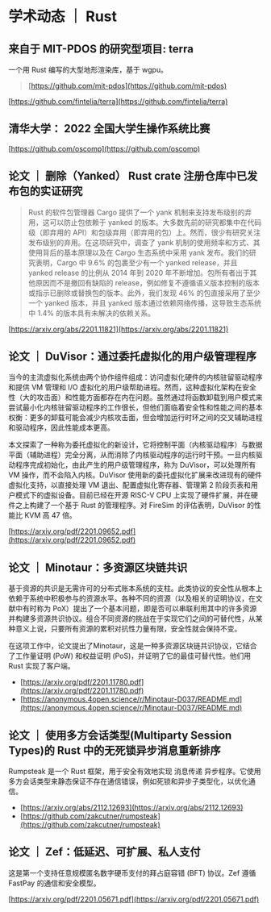 # 学术动态 ｜ Rust


## 来自于 MIT-PDOS 的研究型项目: terra

一个用 Rust 编写的大型地形渲染库，基于 wgpu。

> [https://github.com/mit-pdos](https://github.com/mit-pdos)


[https://github.com/fintelia/terra](https://github.com/fintelia/terra)

## 清华大学： 2022 全国大学生操作系统比赛 

[https://github.com/oscomp](https://github.com/oscomp)

## 论文 ｜ 删除（Yanked） Rust crate 注册仓库中已发布包的实证研究

> Rust 的软件包管理器 Cargo 提供了一个 yank 机制来支持发布级别的弃用，这可以防止包依赖于 yanked 的版本。大多数先前的研究都集中在代码级（即弃用的 API）和包级弃用（即弃用的包）上。然而，很少有研究关注发布级别的弃用。在这项研究中，调查了 yank 机制的使用频率和方式、其使用背后的基本原理以及在 Cargo 生态系统中采用 yank 发布。我们的研究表明，Cargo 中 9.6% 的包裹至少有一个 yanked release，并且 yanked release 的比例从 2014 年到 2020 年不断增加。包所有者出于其他原因而不是撤回有缺陷的 release，例如修复不遵循语义版本控制的版本或指示已删除或替换包的版本。此外，我们发现 46% 的包直接采用了至少一个 yanked 版本，并且 yanked 版本通过依赖网络传播，这导致生态系统中 1.4% 的版本具有未解决的依赖关系。

[https://arxiv.org/abs/2201.11821](https://arxiv.org/abs/2201.11821)


## 论文 ｜ DuVisor：通过委托虚拟化的用户级管理程序

当今的主流虚拟化系统由两个协作组件组成：访问虚拟化硬件的内核驻留驱动程序和提供 VM 管理和 I/O 虚拟化的用户级帮助进程。然而，这种虚拟化架构在安全性（大的攻击面）和性能方面都存在内在问题。虽然通过将函数卸载到用户模式来尝试最小化内核驻留驱动程序的工作很长，但他们面临着安全性和性能之间的基本权衡：更多的卸载可能会减少内核攻击面，但会增加运行时环之间的交叉辅助进程和驱动程序，因此性能成本更高。

本文探索了一种称为委托虚拟化的新设计，它将控制平面（内核驱动程序）与数据平面（辅助进程）完全分离，从而消除了内核驱动程序的运行时干预。一旦内核驱动程序完成初始化，由此产生的用户级管理程序，称为 DuVisor，可以处理所有 VM 操作，而不会陷入内核。DuVisor 使用新的委托虚拟化扩展来改进现有的硬件虚拟化支持，以直接处理 VM 退出、配置虚拟化寄存器、管理第 2 阶段页表和用户模式下的虚拟设备。目前已经在开源 RISC-V CPU 上实现了硬件扩展，并在硬件之上构建了一个基于 Rust 的管理程序。对 FireSim 的评估表明，DuVisor 的性能比 KVM 高 47 倍。

[https://arxiv.org/pdf/2201.09652.pdf](https://arxiv.org/pdf/2201.09652.pdf)

## 论文 ｜ Minotaur：多资源区块链共识

基于资源的共识是无需许可的分布式账本系统的支柱。此类协议的安全性从根本上依赖于系统中积极参与的资源水平。各种不同的资源（以及相关的证明协议，在文献中有时称为 PoX）提出了一个基本问题，即是否可以串联利用其中的许多资源并构建多资源共识协议。组合不同资源的挑战在于实现它们之间的可替代性，从某种意义上说，只要所有资源的累积对抗性力量有限，安全性就会保持不变。

在这项工作中，论文提出了Minotaur，这是一种多资源区块链共识协议，它结合了工作量证明 (PoW) 和权益证明 (PoS)，并证明了它的最佳可替代性。他们用 Rust 实现了客户端。

- [https://arxiv.org/pdf/2201.11780.pdf](https://arxiv.org/pdf/2201.11780.pdf)
- [https://anonymous.4open.science/r/Minotaur-D037/README.md](https://anonymous.4open.science/r/Minotaur-D037/README.md)

## 论文 ｜ 使用多方会话类型(Multiparty Session Types)的 Rust 中的无死锁异步消息重新排序

Rumpsteak 是一个 Rust 框架，用于安全有效地实现 消息传递 异步程序。它使用多方会话类型来静态保证不存在通信错误，例如死锁和异步子类型化，以优化通信。

- [https://arxiv.org/abs/2112.12693](https://arxiv.org/abs/2112.12693)
- [https://github.com/zakcutner/rumpsteak](https://github.com/zakcutner/rumpsteak)

## 论文 ｜ Zef：低延迟、可扩展、私人支付

这是第一个支持任意规模匿名数字硬币支付的拜占庭容错 (BFT) 协议。Zef 遵循 FastPay 的通信和安全模型。

[https://arxiv.org/pdf/2201.05671.pdf](https://arxiv.org/pdf/2201.05671.pdf)